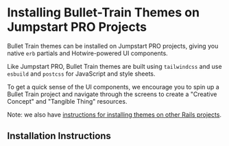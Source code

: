 # Installing Bullet-Train Themes on Jumpstart PRO Projects

Bullet Train themes can be installed on Jumpstart PRO projects, giving you native `erb` partials and Hotwire-powered UI components.

Like Jumpstart PRO, Bullet Train themes are built using `tailwindcss` and use `esbuild` and `postcss` for JavaScript and style sheets.

To get a quick sense of the UI components, we encourage you to spin up a Bullet Train project and navigate through the screens to create a "Creative Concept" and "Tangible Thing" resources.

Note: we also have [instructions for installing themes on other Rails projects](on-other-rails-projects.md).

## Installation Instructions